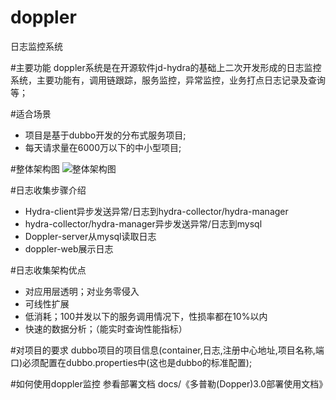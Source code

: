 # doppler
日志监控系统

#主要功能
doppler系统是在开源软件jd-hydra的基础上二次开发形成的日志监控系统，主要功能有，调用链跟踪，服务监控，异常监控，业务打点日志记录及查询等；

#适合场景
* 项目是基于dubbo开发的分布式服务项目;
* 每天请求量在6000万以下的中小型项目;

#整体架构图
![整体架构图](https://raw.githubusercontent.com/fxltsbl3855/doppler/master/pic_for_readme/arch.png)

#日志收集步骤介绍
* Hydra-client异步发送异常/日志到hydra-collector/hydra-manager
* hydra-collector/hydra-manager异步发送异常/日志到mysql
* Doppler-server从mysql读取日志
* doppler-web展示日志

#日志收集架构优点
* 对应用层透明；对业务零侵入
* 可线性扩展
* 低消耗；100并发以下的服务调用情况下，性损率都在10%以内
* 快速的数据分析；（能实时查询性能指标）

#对项目的要求
dubbo项目的项目信息(container,日志,注册中心地址,项目名称,端口)必须配置在dubbo.properties中(这也是dubbo的标准配置);

#如何使用doppler监控
参看部署文档 docs/《多普勒(Dopper)3.0部署使用文档》



	
